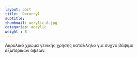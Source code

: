 ```yaml
---
layout: post
title:  Decocryl
subtitle: 
thumbnail: acrylic-8.jpg 
categories: acrylic
weight : 8
---
```


Ακρυλικό χρώμα γενικής χρήσης κατάλληλο για συχνό βάψιμο εξωτερικών όψεων.